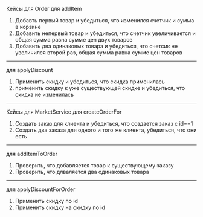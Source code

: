 Кейсы для Order 
для addItem 
1. Добавть первый товар и убедиться, что изменился счетчик и сумма в корзине
2. Добавить непервый товар и убедиться, что счетчик увеличивается и общая сумма равна сумме цен двух товаров 
3. Добавить два одинаковых товара и убедиться, что счетсик не увеличился второй раз, общая сумма равна сумме цен товаров
____
для applyDiscount 
1. Применить скидку и убедиться, что скидка применилась
2.  применить скидку к уже существующей скидке и убедиться, что скидка не изменилась
-------

Кейсы для MarketService
для createOrderFor
1. Создать заказ для клиента и убедиться, что создается заказ с id==1 
2. Создать два заказа для одного и того же клиента, убедиться, что они есть
____
для addItemToOrder
1. Проверить, что добавляется товар к существующему заказу
2. Проверить, что длваляется два одинаковых товара 
____
для applyDiscountForOrder
1. Применить скидку по id 
2. Применить скидку на скидку по id

